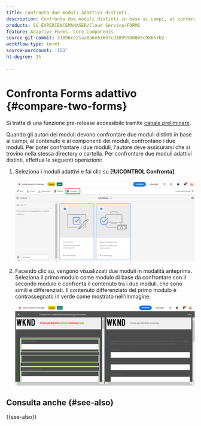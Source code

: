 ```yaml
---
title: Confronta due moduli adattivi distinti.
description: Confronta due moduli distinti in base ai campi, al contenuto e ai componenti del modulo.
products: SG_EXPERIENCEMANAGER/Cloud Service/FORMS
feature: Adaptive Forms, Core Components
source-git-commit: 31896ce21aa8a6e63657cd3099900803c98657b2
workflow-type: tm+mt
source-wordcount: '153'
ht-degree: 1%

---
```


# Confronta Forms adattivo {#compare-two-forms}

<span class="preview"> Si tratta di una funzione pre-release accessibile tramite [canale preliminare](https://experienceleague.adobe.com/docs/experience-manager-cloud-service/content/release-notes/prerelease.html#new-features). </span>

Quando gli autori dei moduli devono confrontare due moduli distinti in base ai campi, al contenuto e ai componenti dei moduli, confrontano i due moduli. Per poter confrontare i due moduli, l&#39;autore deve assicurarsi che si trovino nella stessa directory o cartella. Per confrontare due moduli adattivi distinti, effettua le seguenti operazioni:

1. Seleziona i moduli adattivi e fai clic su **[!UICONTROL Confronta]**.

   ![Confrontare moduli adattivi](compare-two-forms.png)

1. Facendo clic su, vengono visualizzati due moduli in modalità anteprima. Seleziona il primo modulo come modulo di base da confrontare con il secondo modulo e confronta il contenuto tra i due moduli, che sono simili e differenziati. Il contenuto differenziato del primo modulo è contrassegnato in verde come mostrato nell’immagine.

   ![Moduli confrontati](compared-forms.png)

## Consulta anche {#see-also}

{{see-also}}

